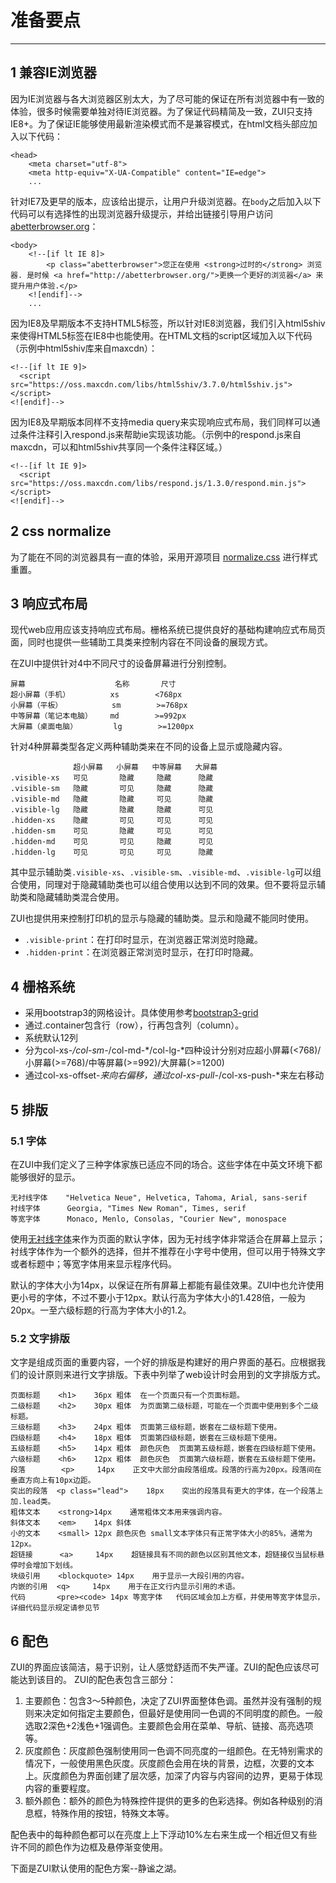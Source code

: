 # 准备要点 #
----------


## 1 兼容IE浏览器 ##

因为IE浏览器与各大浏览器区别太大，为了尽可能的保证在所有浏览器中有一致的体验，很多时候需要单独对待IE浏览器。为了保证代码精简及一致，ZUI只支持IE8+。为了保证IE能够使用最新渲染模式而不是兼容模式，在html文档头部应加入以下代码：

    <head>
        <meta charset="utf-8">
        <meta http-equiv="X-UA-Compatible" content="IE=edge">
        ...

针对IE7及更早的版本，应该给出提示，让用户升级浏览器。在`body`之后加入以下代码可以有选择性的出现浏览器升级提示，并给出链接引导用户访问[abetterbrowser.org](http://abetterbrowser.org/)：

    <body>
        <!--[if lt IE 8]>
            <p class="abetterbrowser">您正在使用 <strong>过时的</strong> 浏览器. 是时候 <a href="http://abetterbrowser.org/">更换一个更好的浏览器</a> 来提升用户体验.</p>
        <![endif]-->
        ...

因为IE8及早期版本不支持HTML5标签，所以针对IE8浏览器，我们引入html5shiv来使得HTML5标签在IE8中也能使用。在HTML文档的script区域加入以下代码（示例中html5shiv库来自maxcdn）：

    <!--[if lt IE 9]>
      <script src="https://oss.maxcdn.com/libs/html5shiv/3.7.0/html5shiv.js"></script>
    <![endif]-->

因为IE8及早期版本同样不支持media query来实现响应式布局，我们同样可以通过条件注释引入respond.js来帮助ie实现该功能。（示例中的respond.js来自maxcdn，可以和html5shiv共享同一个条件注释区域。）

    <!--[if lt IE 9]>
      <script src="https://oss.maxcdn.com/libs/respond.js/1.3.0/respond.min.js"></script>
    <![endif]-->


## 2 css normalize ##

为了能在不同的浏览器具有一直的体验，采用开源项目 [normalize.css](http://necolas.github.io/normalize.css/) 进行样式重置。


## 3 响应式布局 ##

现代web应用应该支持响应式布局。栅格系统已提供良好的基础构建响应式布局页面，同时也提供一些辅助工具类来控制内容在不同设备的展现方式。

在ZUI中提供针对4中不同尺寸的设备屏幕进行分别控制。

    屏幕                    名称       尺寸
    超小屏幕（手机）         xs        <768px
	小屏幕（平板）           sm        >=768px
    中等屏幕（笔记本电脑）    md        >=992px
    大屏幕（桌面电脑）        lg        >=1200px

针对4种屏幕类型各定义两种辅助类来在不同的设备上显示或隐藏内容。

                  超小屏幕   小屏幕   中等屏幕   大屏幕
    .visible-xs   可见       隐藏     隐藏      隐藏
    .visible-sm   隐藏       可见     隐藏      隐藏
    .visible-md   隐藏       隐藏     可见      隐藏
    .visible-lg   隐藏       隐藏     隐藏      可见
    .hidden-xs    隐藏       可见     可见      可见
    .hidden-sm    可见       隐藏     可见      可见
    .hidden-md    可见       可见     隐藏      可见
    .hidden-lg    可见       可见     可见      隐藏

其中显示辅助类`.visible-xs`、`.visible-sm`、`.visible-md`、`.visible-lg`可以组合使用，同理对于隐藏辅助类也可以组合使用以达到不同的效果。但不要将显示辅助类和隐藏辅助类混合使用。

ZUI也提供用来控制打印机的显示与隐藏的辅助类。显示和隐藏不能同时使用。

- `.visible-print`：在打印时显示，在浏览器正常浏览时隐藏。
- `.hidden-print`：在浏览器正常浏览时显示，在打印时隐藏。


## 4 栅格系统 ##

- 采用bootstrap3的网格设计。具体使用参考[bootstrap3-grid](http://v3.bootcss.com/css/#grid)
- 通过.container包含行（row），行再包含列（column）。
- 系统默认12列
- 分为col-xs-*/col-sm-*/col-md-*/col-lg-*四种设计分别对应超小屏幕(<768)/小屏幕(>=768)/中等屏幕(>=992)/大屏幕(>=1200)
- 通过col-xs-offset-*来向右偏移，通过col-xs-pull-*/col-xs-push-*来左右移动


## 5 排版 ##

### 5.1 字体 ###

在ZUI中我们定义了三种字体家族已适应不同的场合。这些字体在中英文环境下都能够很好的显示。

    无衬线字体    "Helvetica Neue", Helvetica, Tahoma, Arial, sans-serif
    衬线字体      Georgia, "Times New Roman", Times, serif
    等宽字体      Monaco, Menlo, Consolas, "Courier New", monospace

使用[无衬线字体](http://zh.wikipedia.org/wiki/%E7%84%A1%E8%A5%AF%E7%B7%9A%E5%AD%97%E9%AB%94)来作为页面的默认字体，因为无衬线字体非常适合在屏幕上显示；衬线字体作为一个额外的选择，但并不推荐在小字号中使用，但可以用于特殊文字或者标题中；等宽字体用来显示程序代码。

默认的字体大小为14px，以保证在所有屏幕上都能有最佳效果。ZUI中也允许使用更小号的字体，不过不要小于12px。默认行高为字体大小的1.428倍，一般为20px。一至六级标题的行高为字体大小的1.2。

### 5.2 文字排版 ###

文字是组成页面的重要内容，一个好的排版是构建好的用户界面的基石。应根据我们的设计原则来进行文字排版。下表中列举了web设计时会用到的文字排版方式。

    页面标题    <h1>    36px 粗体  在一个页面只有一个页面标题。
    二级标题    <h2>    30px 粗体  为页面第二级标题，可能在一个页面中使用到多个二级标题。
    三级标题    <h3>    24px 粗体  页面第三级标题，嵌套在二级标题下使用。
    四级标题    <h4>    18px 粗体  页面第四级标题，嵌套在三级标题下使用。
    五级标题    <h5>    14px 粗体  颜色灰色  页面第五级标题，嵌套在四级标题下使用。
    六级标题    <h6>    12px 粗体  颜色灰色  页面第六级标题，嵌套在五级标题下使用。
    段落        <p>     14px    正文中大部分由段落组成。段落的行高为20px。段落间在垂直方向上有10px边距。
    突出的段落  <p class="lead">    18px    突出的段落具有更大的字体，在一个段落上加.lead类。
    粗体文本    <strong>14px    通常粗体文本用来强调内容。
    斜体文本    <em>    14px 斜体    
    小的文本    <small> 12px 颜色灰色 small文本字体只有正常字体大小的85%，通常为12px。
    超链接      <a>     14px    超链接具有不同的颜色以区别其他文本，超链接仅当鼠标悬停时会增加下划线。
    块级引用    <blockquote> 14px    用于显示一大段引用的内容。
    内嵌的引用  <q>     14px    用于在正文行内显示引用的术语。
    代码       <pre><code> 14px 等宽字体   代码区域会加上方框，并使用等宽字体显示，详细代码显示规定请参见节


## 6 配色 ##

ZUI的界面应该简洁，易于识别，让人感觉舒适而不失严谨。ZUI的配色应该尽可能达到该目的。
ZUI的配色表包含三部分：

1. 主要颜色：包含3～5种颜色，决定了ZUI界面整体色调。虽然并没有强制的规则来决定如何指定主要颜色，但最好是使用同一色调的不同明度的颜色。一般选取2深色+2浅色+1强调色。主要颜色会用在菜单、导航、链接、高亮选项等。
2. 灰度颜色：灰度颜色强制使用同一色调不同亮度的一组颜色。在无特别需求的情况下，一般使用黑色灰度。灰度颜色会用在块的背景，边框，次要的文本上。灰度颜色为界面创建了层次感，加深了内容与内容间的边界，更易于体现内容的重要程度。
3. 额外颜色：额外的颜色为特殊控件提供的更多的色彩选择。例如各种级别的消息框，特殊作用的按钮，特殊文本等。

配色表中的每种颜色都可以在亮度上上下浮动10%左右来生成一个相近但又有些许不同的颜色作为边框及悬停渐变使用。

下面是ZUI默认使用的配色方案--静谧之湖。